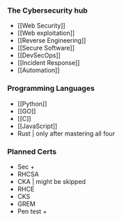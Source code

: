 ### The Cybersecurity hub 

- [[Web Security]]
- [[Web exploitation]] 
- [[Reverse Engineering]] 
- [[Secure Software]] 
- [[DevSecOps]]
- [[Incident Response]]
- [[Automation]]


### Programming Languages 
- [[Python]]
- [[GO]]
- [[C]]
- [[JavaScript]]
- Rust | only after mastering all four 

### Planned Certs 
- Sec +
- RHCSA
- CKA | might be skipped 
- RHCE
- CKS
- GREM  
- Pen test + 
